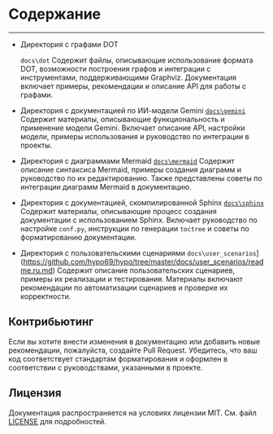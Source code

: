 Содержание
==========

--------------------------------------------------
 - Директория с графами DOT  

    `docs\dot`
Содержит файлы, описывающие использование формата DOT, возможности построения графов и интеграции с инструментами, поддерживающими Graphviz. Документация включает примеры, рекомендации и описание API для работы с графами.


 - Директория с документацией по ИИ-модели Gemini
    [`docs\gemini`](https://github.com/hypo69/hypo/tree/master/docs/gemini/readme.ru.md)
    Содержит материалы, описывающие функциональность и применение модели Gemini. Включает описание API, настройки модели, примеры использования и руководство по интеграции в проекты.

 - Директория с диаграммами Mermaid
    [`docs\mermaid`](https://github.com/hypo69/hypo/tree/master/docs/gemini/readme.ru.md)
    Содержит описание синтаксиса Mermaid, примеры создания диаграмм и руководство по их редактированию. Также представлены советы по интеграции диаграмм Mermaid в документацию.

 - Директория с документацией, скомпилированной Sphinx
    [`docs\sphinx`](https://github.com/hypo69/hypo/tree/master/docs/sphinx/readme.ru.md)
    Содержит материалы, описывающие процесс создания документации с использованием Sphinx. Включает руководство по настройке `conf.py`, инструкции по генерации `toctree` и советы по форматированию документации.


 - Директория с пользовательскими сценариями
    `docs\user_scenarios`](https://github.com/hypo69/hypo/tree/master/docs/user_scenarios/readme.ru.md)
    Содержит описание пользовательских сценариев, примеры их реализации и тестирования. Материалы включают рекомендации по автоматизации сценариев и проверке их корректности.


## Контрибьютинг

Если вы хотите внести изменения в документацию или добавить новые рекомендации, пожалуйста, создайте Pull Request. Убедитесь, что ваш код соответствует стандартам форматирования и оформлен в соответствии с руководствами, указанными в проекте.

## Лицензия

Документация распространяется на условиях лицензии MIT. См. файл [LICENSE](../LICENSE) для подробностей.
